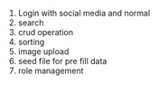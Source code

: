 1. Login with social media and normal
2. search
3. crud operation
4. sorting
5. image upload
6. seed file for pre fill data
7. role management
